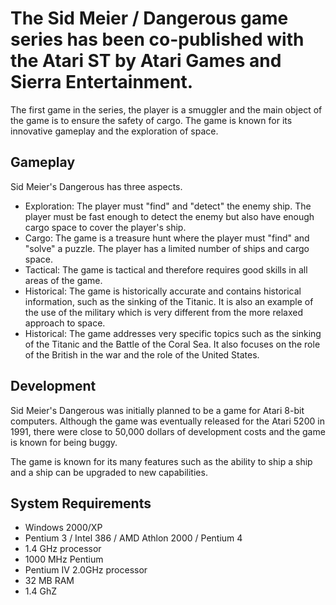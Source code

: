 # The Sid Meier / Dangerous game series has been co-published with the Atari ST by Atari Games and Sierra Entertainment.

The first game in the series, the player is a smuggler and the main object of the game is to ensure the safety of cargo. The game is known for its innovative gameplay and the exploration of space.

## Gameplay

Sid Meier's Dangerous has three aspects.

*   Exploration: The player must "find" and "detect" the enemy ship. The player must be fast enough to detect the enemy but also have enough cargo space to cover the player's ship.
*   Cargo: The game is a treasure hunt where the player must "find" and "solve" a puzzle. The player has a limited number of ships and cargo space.
*   Tactical: The game is tactical and therefore requires good skills in all areas of the game.
*   Historical: The game is historically accurate and contains historical information, such as the sinking of the Titanic. It is also an example of the use of the military which is very different from the more relaxed approach to space.
*   Historical: The game addresses very specific topics such as the sinking of the Titanic and the Battle of the Coral Sea. It also focuses on the role of the British in the war and the role of the United States.

## Development

Sid Meier's Dangerous was initially planned to be a game for Atari 8-bit computers. Although the game was eventually released for the Atari 5200 in 1991, there were close to 50,000 dollars of development costs and the game is known for being buggy.

The game is known for its many features such as the ability to ship a ship and a ship can be upgraded to new capabilities.

## System Requirements

*    Windows 2000/XP
*   Pentium 3 / Intel 386 / AMD Athlon 2000 / Pentium 4
*   1.4 GHz processor
*   1000 MHz Pentium
*   Pentium IV 2.0GHz processor
*   32 MB RAM
*   1.4 GhZ